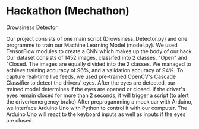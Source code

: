 # Hackathon (Mechathon)
Drowsiness Detector

Our project consists of one main script (Drowsiness_Detector.py) and one programme to train our Machine Learning Model (model.py).
We used TensorFlow modules to create a CNN which makes up the body of our hack.
Our dataset consists of 1452 images, classifed into 2 classes, "Open" and "Closed. The images are equally divided into the 2 classes.
We managed to achieve training accuracy of 96%, and a validation accuracy of 94%.
To capture real-time live feeds, we used pre-trained OpenCV's Cascade Classifier to detect the drivers' eyes.
After the eyes are detected, our trained model determines if the eyes are opened or closed.
If the driver's eyes remain closed for more than 2 seconds, it will trigger a script (to alert the driver/emergency brake)
After preprogamming a mock car with Arduino, we interface Arduino Uno with Python to control it with our computer.
The Arduino Uno will react to the keyboard inputs as well as inputs if the eyes are closed.
